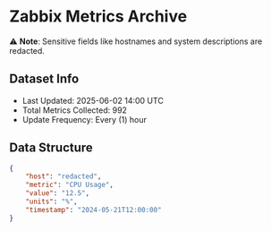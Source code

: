 # Zabbix Metrics Archive

⚠️ **Note**: Sensitive fields like hostnames and system descriptions are redacted.

## Dataset Info
- Last Updated: 2025-06-02 14:00 UTC
- Total Metrics Collected: 992
- Update Frequency: Every (1) hour

## Data Structure
```json
{
    "host": "redacted",
    "metric": "CPU Usage",
    "value": "12.5",
    "units": "%",
    "timestamp": "2024-05-21T12:00:00"
}
```
